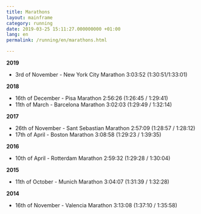 ```yaml
---
title: Marathons
layout: mainframe
category: running
date: 2019-03-25 15:11:27.000000000 +01:00
lang: en
permalink: /running/en/marathons.html

---
```


**2019**

* 3rd of November - New York City Marathon 3:03:52 (1:30:51/1:33:01)

**2018**

* 16th of December - Pisa Marathon 2:56:26 (1:26:45 / 1:29:41)
* 11th of March - Barcelona Marathon 3:02:03 (1:29:49 / 1:32:14)

**2017**

* 26th of November - Sant Sebastian Marathon 2:57:09 (1:28:57 / 1:28:12)
* 17th of April - Boston Marathon 3:08:58 (1:29:23 / 1:39:35)

**2016**

* 10th of April - Rotterdam Marathon 2:59:32 (1:29:28 / 1:30:04)

**2015**

* 11th of October - Munich Marathon 3:04:07 (1:31:39 / 1:32:28)

**2014**

* 16th of November - Valencia Marathon 3:13:08 (1:37:10 / 1:35:58)

